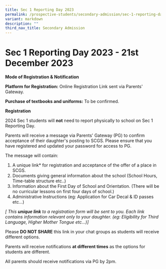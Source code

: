 ```yaml
---
title: Sec 1 Reporting Day 2023
permalink: /prospective-students/secondary-admission/sec-1-reporting-day-2023/
variant: markdown
description: ""
third_nav_title: Secondary Admission
---
```

# **Sec 1 Reporting Day 2023 - 21st December 2023**

**Mode of Registration & Notification**

**Platform for Registration:** Online Registration Link sent via Parents' Gateway.

**Purchase of textbooks and uniforms:** To be confirmed.

**Registration**

2024 Sec 1 students will **not** need to report physically to school on Sec 1 Reporting Day. 

Parents will receive a message via Parents' Gateway (PG) to confirm acceptance of their daughter's posting to SCGS. Please ensure that you have registered and updated your password for access to PG.

The message will contain:

1. A unique link* for registration and acceptance of the offer of a place in SCGS.
2. Documents giving general information about the school (School Hours, Time-table structure etc..)
3. Information about the First Day of School and Orientation. (There will be no curricular lessons on first four days of school.)
4. Administrative Instructions (eg: Application for Car Decal & ID passes etc...)

*[  This **unique link** to a registration form will be sent to you. Each link contains information relevant only to your daughter. (eg: Eligibility for Third Language, Higher Mother Tongue etc...)]*

Please **DO NOT SHARE** this link in your chat groups as students will receive different options. 

Parents will receive notifications **at different times** as the options for students are different.

All parents should receive notifications via PG by 2pm.